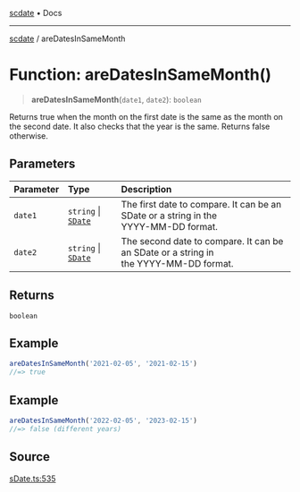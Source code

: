 [scdate](../README.md) • Docs

---

[scdate](../README.md) / areDatesInSameMonth

# Function: areDatesInSameMonth()

> **areDatesInSameMonth**(`date1`, `date2`): `boolean`

Returns true when the month on the first date is the same as the month on the
second date. It also checks that the year is the same. Returns false
otherwise.

## Parameters

| Parameter | Type                                       | Description                                                                               |
| :-------- | :----------------------------------------- | :---------------------------------------------------------------------------------------- |
| `date1`   | `string` \| [`SDate`](../classes/SDate.md) | The first date to compare. It can be an SDate or a string in the<br />YYYY-MM-DD format.  |
| `date2`   | `string` \| [`SDate`](../classes/SDate.md) | The second date to compare. It can be an SDate or a string in<br />the YYYY-MM-DD format. |

## Returns

`boolean`

## Example

```ts
areDatesInSameMonth('2021-02-05', '2021-02-15')
//=> true
```

## Example

```ts
areDatesInSameMonth('2022-02-05', '2023-02-15')
//=> false (different years)
```

## Source

[sDate.ts:535](https://github.com/ericvera/scdate/blob/98b214c4aab6f5cdb39bc8c115252b89b40ce8a7/src/sDate.ts#L535)
